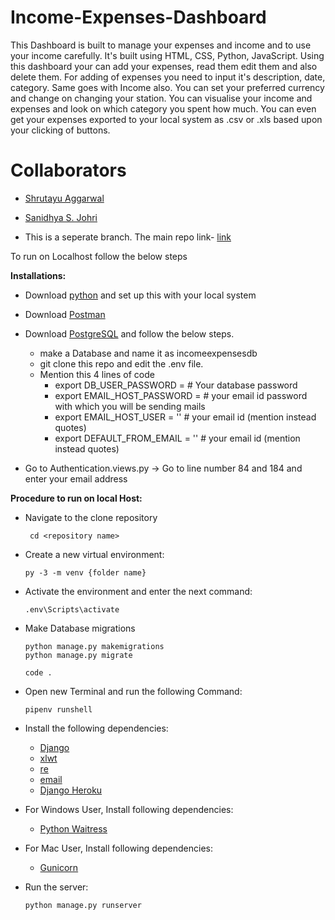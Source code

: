 # Income-Expenses-Dashboard
This Dashboard is built to manage your expenses and income and to use your income carefully. It's built using HTML, CSS, Python, JavaScript. 
Using this dashboard your can add your expenses, read them edit them and also delete them. For adding of expenses you need to input it's description, date, category.
Same goes with Income also. You can set your preferred currency and change on changing your station. 
You can visualise your income and expenses and look on which category you spent how much. 
You can even get your expenses exported to your local system as .csv or .xls based upon your clicking of buttons. 

# Collaborators 
- [Shrutayu Aggarwal](https://github.com/Shrut26)
- [Sanidhya S. Johri](https://github.com/UnstoppableVenom)

- This is a seperate branch. The main repo link- [link](https://github.com/Shrut26/Income-Expenses-Dashboard)

To run on Localhost follow the below steps<br>

<strong>Installations:</strong>
- Download [python](https://www.python.org/downloads/) and set up this with your local system
- Download [Postman](https://subscription.packtpub.com/book/web_development/9781838983994/1/ch01lvl1sec13/postman)
- Download [PostgreSQL](https://www.pgadmin.org/) and follow the below steps.
   - make a Database and name it as incomeexpensesdb
   - git clone this repo and edit the .env file.
   - Mention this 4 lines of code
      - export DB_USER_PASSWORD =                # Your database password
      - export EMAIL_HOST_PASSWORD =             # your email id password with which you will be sending mails
      - export EMAIL_HOST_USER =  ''               # your email id (mention instead quotes)
      - export DEFAULT_FROM_EMAIL = ''             # your email id (mention instead quotes)

- Go to Authentication.views.py -> Go to line number 84 and 184 and enter your email address  


<strong>Procedure to run on local Host:</strong>

- Navigate to the clone repository 
   ```
    cd <repository name>       
   ```

- Create a new virtual environment:
   ```
   py -3 -m venv {folder name}
   ```
   
- Activate the environment and enter the next command: 

   ```
   .env\Scripts\activate
   ```
   
- Make Database migrations
   ```
   python manage.py makemigrations
   python manage.py migrate
   ```
   
   ```
   code .
   ```

- Open new Terminal and run the following Command:

   ```
   pipenv runshell
   ```
   
- Install the following dependencies:
   - [Django](https://www.djangoproject.com/download/)
   - [xlwt](https://pypi.org/project/xlwt/)
   - [re](https://pypi.org/project/regex/)
   - [email](https://docs.python.org/3/library/email.examples.html)
   - [Django Heroku](https://devcenter.heroku.com/articles/django-app-configuration)
   
- For Windows User, Install following dependencies:
   - [Python Waitress](https://pypi.org/project/waitress/)
- For Mac User, Install following dependencies:
   - [Gunicorn](https://gunicorn.org/)

- Run the server:
   ```
   python manage.py runserver
   ```
